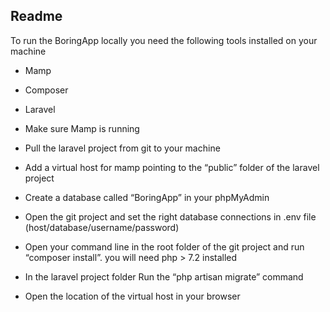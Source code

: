 ## Readme

To run the BoringApp locally you need the following tools installed on your machine
- Mamp
- Composer
- Laravel

- Make sure Mamp is running
- Pull the laravel project from git to your machine
- Add a virtual host for mamp pointing to the “public” folder of the laravel project
- Create a database called “BoringApp” in your phpMyAdmin
- Open the git project and set the right database connections in .env file (host/database/username/password)
- Open your command line in the root folder of the git project and run “composer install”. you will need php > 7.2 installed
- In the laravel project folder Run the “php artisan migrate” command
- Open the location of the virtual host in your browser
